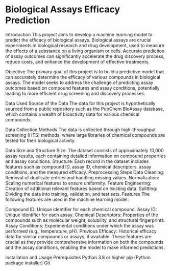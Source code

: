 # Biological Assays Efficacy Prediction
 
Introduction
This project aims to develop a machine learning model to predict the efficacy of biological assays. Biological assays are crucial experiments in biological research and drug development, used to measure the effects of a substance on a living organism or cells. Accurate prediction of assay outcomes can significantly accelerate the drug discovery process, reduce costs, and enhance the development of effective treatments.

Objective
The primary goal of this project is to build a predictive model that can accurately determine the efficacy of various compounds in biological assays. The model seeks to address the challenge of predicting assay outcomes based on compound features and assay conditions, potentially leading to more efficient drug screening and discovery processes.

Data Used
Source of the Data
The data for this project is hypothetically sourced from a public repository such as the PubChem BioAssay database, which contains a wealth of bioactivity data for various chemical compounds.

Data Collection Methods
The data is collected through high-throughput screening (HTS) methods, where large libraries of chemical compounds are tested for their biological activity.

Data Size and Structure
Size: The dataset consists of approximately 10,000 assay results, each containing detailed information on compound properties and assay conditions.
Structure: Each record in the dataset includes features such as compound ID, assay ID, chemical descriptors, assay conditions, and the measured efficacy.
Preprocessing Steps
Data Cleaning: Removal of duplicate entries and handling missing values.
Normalization: Scaling numerical features to ensure uniformity.
Feature Engineering: Creation of additional relevant features based on existing data.
Splitting: Dividing the data into training, validation, and test sets.
Features
The following features are used in the machine learning model:

Compound ID: Unique identifier for each chemical compound.
Assay ID: Unique identifier for each assay.
Chemical Descriptors: Properties of the compounds such as molecular weight, solubility, and structural fingerprints.
Assay Conditions: Experimental conditions under which the assay was performed (e.g., temperature, pH).
Previous Efficacy: Historical efficacy data for similar compounds or assays, if available.
These features are crucial as they provide comprehensive information on both the compounds and the assay conditions, enabling the model to make informed predictions.

Installation and Usage
Prerequisites
Python 3.8 or higher
pip (Python package installer)
Git
